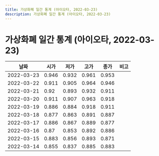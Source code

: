 ```yaml
---
title: 가상화폐 일간 통계 (아이오타, 2022-03-23)
description: 가상화폐 일간 통계 (아이오타, 2022-03-23)
---
```



가상화폐 일간 통계 (아이오타, 2022-03-23)
===

|날짜|시가|저가|고가|종가|비고|
|--|--|--|--|--|--|
|2022-03-23|0.946|0.932|0.961|0.953|    |
|2022-03-22|0.911|0.905|0.964|0.946|    |
|2022-03-21|0.92|0.893|0.932|0.911|    |
|2022-03-20|0.911|0.907|0.963|0.918|    |
|2022-03-19|0.886|0.884|0.918|0.911|    |
|2022-03-18|0.877|0.863|0.891|0.887|    |
|2022-03-17|0.886|0.867|0.889|0.877|    |
|2022-03-16|0.87|0.853|0.892|0.886|    |
|2022-03-15|0.883|0.856|0.893|0.871|    |
|2022-03-14|0.855|0.837|0.885|0.883|    |

